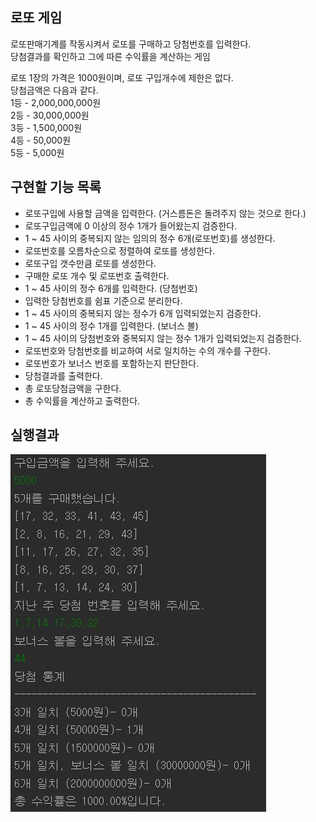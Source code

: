## 로또 게임
로또판매기계를 작동시켜서 로또를 구매하고 당첨번호를 입력한다.<br>
당첨결과를 확인하고 그에 따른 수익률을 계산하는 게임

로또 1장의 가격은 1000원이며, 로또 구입개수에 제한은 없다.<br>
당첨금액은 다음과 같다.<br>
1등 - 2,000,000,000원<br>
2등 - 30,000,000원<br>
3등 - 1,500,000원<br>
4등 - 50,000원<br>
5등 - 5,000원

## 구현할 기능 목록
- 로또구입에 사용할 금액을 입력한다. (거스름돈은 돌려주지 않는 것으로 한다.)
- 로또구입금액에 0 이상의 정수 1개가 들어왔는지 검증한다.
- 1 ~ 45 사이의 중복되지 않는 임의의 정수 6개(로또번호)를 생성한다.
- 로또번호를 오름차순으로 정렬하여 로또를 생성한다.
- 로또구입 갯수만큼 로또를 생성한다.
- 구매한 로또 개수 및 로또번호 출력한다.
- 1 ~ 45 사이의 정수 6개를 입력한다. (당첨번호)
- 입력한 당첨번호를 쉼표 기준으로 분리한다.
- 1 ~ 45 사이의 중복되지 않는 정수가 6개 입력되었는지 검증한다.
- 1 ~ 45 사이의 정수 1개를 입력한다. (보너스 볼)
- 1 ~ 45 사이의 당첨번호와 중복되지 않는 정수 1개가 입력되었는지 검증한다.
- 로또번호와 당첨번호를 비교하여 서로 일치하는 수의 개수를 구한다.
- 로또번호가 보너스 번호를 포함하는지 판단한다. 
- 당첨결과를 출력한다.
- 총 로또당첨금액을 구한다.
- 총 수익률을 계산하고 출력한다.

## 실행결과

![result](./resultImage.JPG)